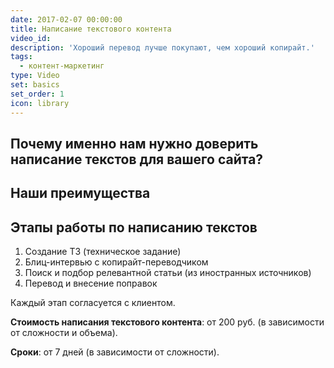 ```yaml
---
date: 2017-02-07 00:00:00
title: Написание текстового контента
video_id:
description: 'Хороший перевод лучше покупают, чем хороший копирайт.'
tags:
  - контент-маркетинг
type: Video
set: basics
set_order: 1
icon: library
---
```



## Почему именно нам нужно доверить написание текстов для вашего сайта?

## Наши преимущества

## Этапы работы по написанию текстов

1. Создание ТЗ (техническое задание)
2. Блиц-интервью с копирайт-переводчиком
3. Поиск и подбор релевантной статьи (из иностранных источников)
4. Перевод и внесение поправок

Каждый этап согласуется с клиентом.

**Стоимость написания текстового контента**: от 200 руб. (в зависимости от сложности и объема).

**Сроки**: от 7 дней (в зависимости от сложности).